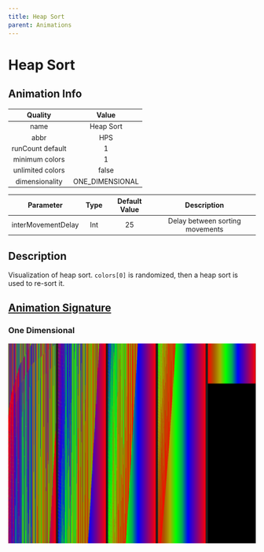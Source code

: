 ```yaml
---
title: Heap Sort
parent: Animations
---
```


<!-- THIS FILE IS AUTOMATICALLY GENERATED -->
<!-- MAKE CHANGES TO THE AnimationInfo INSTANCE ASSOCIATED WITH THIS ANIMATION -->

# Heap Sort

## Animation Info

|Quality|Value|
|:-:|:-:|
|name|Heap Sort|
|abbr|HPS|
|runCount default|1|
|minimum colors|1|
|unlimited colors|false|
|dimensionality|ONE_DIMENSIONAL|

|Parameter|Type|Default Value|Description|
|:-:|:-:|:-:|:-:|
|interMovementDelay|Int|25|Delay between sorting movements|

## Description
Visualization of heap sort.
`colors[0]` is randomized, then a heap sort is used to re-sort it.

## [Animation Signature](Animation-Signatures)
### One Dimensional

![Heap Sort Signature](/signatures/heap_sort.png)

